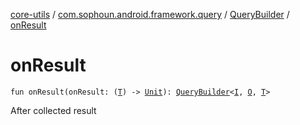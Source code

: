 [core-utils](../../index.md) / [com.sophoun.android.framework.query](../index.md) / [QueryBuilder](index.md) / [onResult](./on-result.md)

# onResult

`fun onResult(onResult: (`[`T`](index.md#T)`) -> `[`Unit`](https://kotlinlang.org/api/latest/jvm/stdlib/kotlin/-unit/index.html)`): `[`QueryBuilder`](index.md)`<`[`I`](index.md#I)`, `[`O`](index.md#O)`, `[`T`](index.md#T)`>`

After collected result

